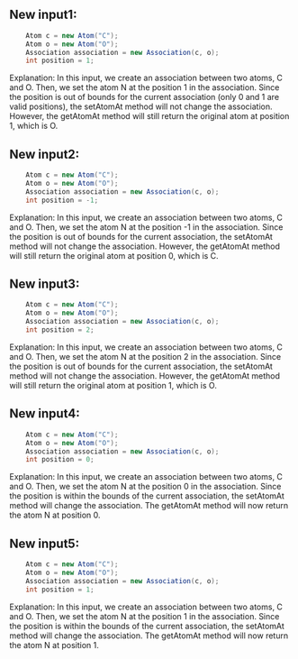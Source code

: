 ## New input1:
```java
    Atom c = new Atom("C");
    Atom o = new Atom("O");
    Association association = new Association(c, o);
    int position = 1;
```
Explanation: In this input, we create an association between two atoms, C and O. Then, we set the atom N at the position 1 in the association. Since the position is out of bounds for the current association (only 0 and 1 are valid positions), the setAtomAt method will not change the association. However, the getAtomAt method will still return the original atom at position 1, which is O.

## New input2:
```java
    Atom c = new Atom("C");
    Atom o = new Atom("O");
    Association association = new Association(c, o);
    int position = -1;
```
Explanation: In this input, we create an association between two atoms, C and O. Then, we set the atom N at the position -1 in the association. Since the position is out of bounds for the current association, the setAtomAt method will not change the association. However, the getAtomAt method will still return the original atom at position 0, which is C.

## New input3:
```java
    Atom c = new Atom("C");
    Atom o = new Atom("O");
    Association association = new Association(c, o);
    int position = 2;
```
Explanation: In this input, we create an association between two atoms, C and O. Then, we set the atom N at the position 2 in the association. Since the position is out of bounds for the current association, the setAtomAt method will not change the association. However, the getAtomAt method will still return the original atom at position 1, which is O.

## New input4:
```java
    Atom c = new Atom("C");
    Atom o = new Atom("O");
    Association association = new Association(c, o);
    int position = 0;
```
Explanation: In this input, we create an association between two atoms, C and O. Then, we set the atom N at the position 0 in the association. Since the position is within the bounds of the current association, the setAtomAt method will change the association. The getAtomAt method will now return the atom N at position 0.

## New input5:
```java
    Atom c = new Atom("C");
    Atom o = new Atom("O");
    Association association = new Association(c, o);
    int position = 1;
```
Explanation: In this input, we create an association between two atoms, C and O. Then, we set the atom N at the position 1 in the association. Since the position is within the bounds of the current association, the setAtomAt method will change the association. The getAtomAt method will now return the atom N at position 1.

